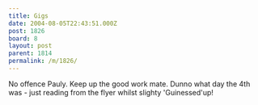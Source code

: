 ```yaml
---
title: Gigs
date: 2004-08-05T22:43:51.000Z
post: 1826
board: 8
layout: post
parent: 1814
permalink: /m/1826/
---
```

No offence Pauly. Keep up the good work mate. Dunno what day the 4th was - just reading from the flyer whilst slighty 'Guinessed'up!
